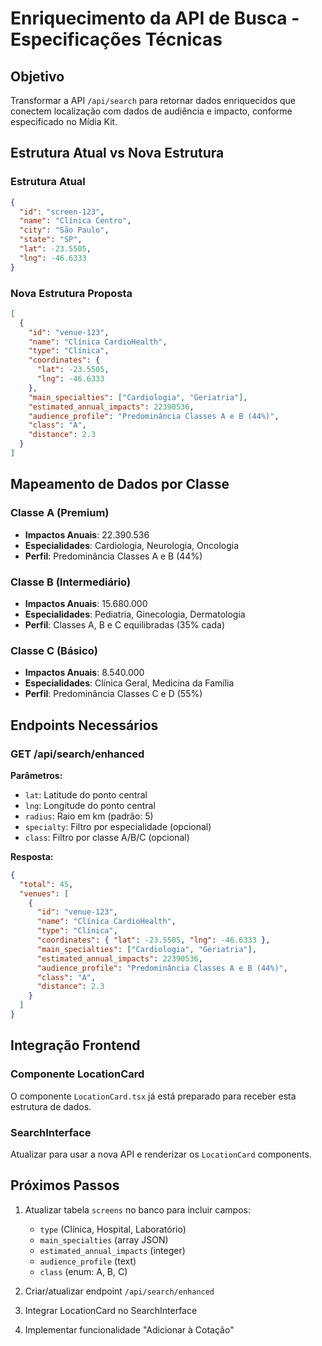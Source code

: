 # Enriquecimento da API de Busca - Especificações Técnicas

## Objetivo
Transformar a API `/api/search` para retornar dados enriquecidos que conectem localização com dados de audiência e impacto, conforme especificado no Mídia Kit.

## Estrutura Atual vs Nova Estrutura

### Estrutura Atual
```json
{
  "id": "screen-123",
  "name": "Clínica Centro",
  "city": "São Paulo",
  "state": "SP",
  "lat": -23.5505,
  "lng": -46.6333
}
```

### Nova Estrutura Proposta
```json
[
  {
    "id": "venue-123",
    "name": "Clínica CardioHealth",
    "type": "Clínica",
    "coordinates": { 
      "lat": -23.5505, 
      "lng": -46.6333 
    },
    "main_specialties": ["Cardiologia", "Geriatria"],
    "estimated_annual_impacts": 22390536,
    "audience_profile": "Predominância Classes A e B (44%)",
    "class": "A",
    "distance": 2.3
  }
]
```

## Mapeamento de Dados por Classe

### Classe A (Premium)
- **Impactos Anuais**: 22.390.536
- **Especialidades**: Cardiologia, Neurologia, Oncologia
- **Perfil**: Predominância Classes A e B (44%)

### Classe B (Intermediário) 
- **Impactos Anuais**: 15.680.000
- **Especialidades**: Pediatria, Ginecologia, Dermatologia
- **Perfil**: Classes A, B e C equilibradas (35% cada)

### Classe C (Básico)
- **Impactos Anuais**: 8.540.000
- **Especialidades**: Clínica Geral, Medicina da Família
- **Perfil**: Predominância Classes C e D (55%)

## Endpoints Necessários

### GET /api/search/enhanced
**Parâmetros:**
- `lat`: Latitude do ponto central
- `lng`: Longitude do ponto central
- `radius`: Raio em km (padrão: 5)
- `specialty`: Filtro por especialidade (opcional)
- `class`: Filtro por classe A/B/C (opcional)

**Resposta:**
```json
{
  "total": 45,
  "venues": [
    {
      "id": "venue-123",
      "name": "Clínica CardioHealth",
      "type": "Clínica",
      "coordinates": { "lat": -23.5505, "lng": -46.6333 },
      "main_specialties": ["Cardiologia", "Geriatria"],
      "estimated_annual_impacts": 22390536,
      "audience_profile": "Predominância Classes A e B (44%)",
      "class": "A",
      "distance": 2.3
    }
  ]
}
```

## Integração Frontend

### Componente LocationCard
O componente `LocationCard.tsx` já está preparado para receber esta estrutura de dados.

### SearchInterface 
Atualizar para usar a nova API e renderizar os `LocationCard` components.

## Próximos Passos
1. Atualizar tabela `screens` no banco para incluir campos:
   - `type` (Clínica, Hospital, Laboratório)
   - `main_specialties` (array JSON)
   - `estimated_annual_impacts` (integer)
   - `audience_profile` (text)
   - `class` (enum: A, B, C)

2. Criar/atualizar endpoint `/api/search/enhanced`

3. Integrar LocationCard no SearchInterface

4. Implementar funcionalidade "Adicionar à Cotação"
